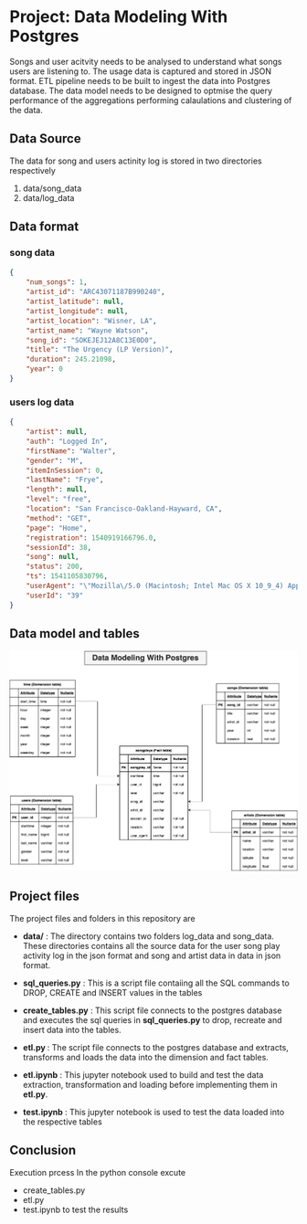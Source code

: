 # Project: Data Modeling With Postgres

Songs and user acitvity needs to be analysed to understand what songs users are listening to. 
The usage data is captured and stored in JSON format. ETL pipeline needs to be built to ingest the data into Postgres database.
The data model needs to be designed to optmise the query performance of the aggregations performing calaulations and clustering of the data.


## Data Source

The data for song and users actinity log is stored in two directories respectively
1. data/song_data
2. data/log_data

## Data format

### song data
```json
{
    "num_songs": 1,
    "artist_id": "ARC43071187B990240",
    "artist_latitude": null,
    "artist_longitude": null,
    "artist_location": "Wisner, LA",
    "artist_name": "Wayne Watson",
    "song_id": "SOKEJEJ12A8C13E0D0",
    "title": "The Urgency (LP Version)",
    "duration": 245.21098,
    "year": 0
}
```
### users log data
```json
{
    "artist": null,
    "auth": "Logged In",
    "firstName": "Walter",
    "gender": "M",
    "itemInSession": 0,
    "lastName": "Frye",
    "length": null,
    "level": "free",
    "location": "San Francisco-Oakland-Hayward, CA",
    "method": "GET",
    "page": "Home",
    "registration": 1540919166796.0,
    "sessionId": 38,
    "song": null,
    "status": 200,
    "ts": 1541105830796,
    "userAgent": "\"Mozilla\/5.0 (Macintosh; Intel Mac OS X 10_9_4) AppleWebKit\/537.36 (KHTML, like Gecko) Chrome\/36.0.1985.143 Safari\/537.36\"",
    "userId": "39"
}
```
## Data model and tables
![DataModelwithPostgres](Data_Modeling_With_Postgres.jpg "datamodelwithpostgres")

## Project files

The project files and folders in this repository are

- <b>data/</b> : The directory contains two folders log_data and song_data. These directories contains all the source data for the user song play activity log in the json format and song and artist data in data in json format.

- <b>sql_queries.py</b> : This is a script file contaiing all the SQL commands to DROP, CREATE and INSERT values in the tables

- <b>create_tables.py</b> : This script file connects to the postgres database and executes the sql queries in <b>sql_queries.py</b> to drop, recreate and insert data into the tables.

- <b>etl.py </b> : The script file connects to the postgres database and extracts, transforms and loads the data into the dimension and fact tables. 

- <b>etl.ipynb</b> : This jupyter notebook used to build and test the data extraction, transformation and loading before implementing them in <b>etl.py</b>.

- <b>test.ipynb</b> : This jupyter notebook is used to test the data loaded into the respective tables

## Conclusion
 Execution prcess 
 In the python console excute 
- create_tables.py
- etl.py
- test.ipynb to test the results
